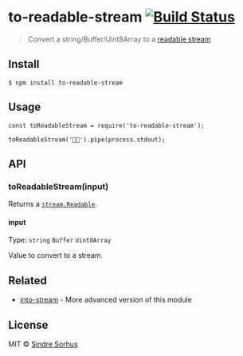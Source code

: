 to-readable-stream [![Build Status](https://travis-ci.org/sindresorhus/to-readable-stream.svg?branch=master)](https://travis-ci.org/sindresorhus/to-readable-stream)
====================================================================================================================================================================

> Convert a string/Buffer/Uint8Array to a [readable stream](https://nodejs.org/api/stream.html#stream_readable_streams)

Install
-------

    $ npm install to-readable-stream

Usage
-----

    const toReadableStream = require('to-readable-stream');

    toReadableStream('🦄🌈').pipe(process.stdout);

API
---

### toReadableStream(input)

Returns a [`stream.Readable`](https://nodejs.org/api/stream.html#stream_readable_streams).

#### input

Type: `string` `Buffer` `Uint8Array`

Value to convert to a stream.

Related
-------

-   [into-stream](https://github.com/sindresorhus/into-stream) - More advanced version of this module

License
-------

MIT © [Sindre Sorhus](https://sindresorhus.com)
